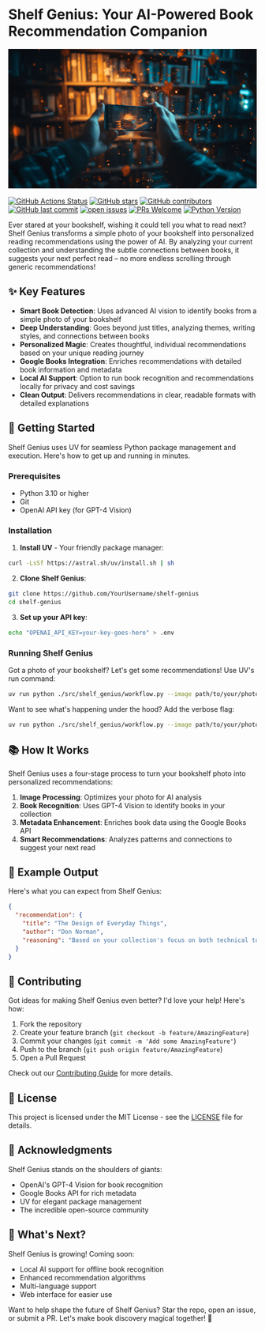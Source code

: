 # Shelf Genius: Your AI-Powered Book Recommendation Companion

![Shelf Genius Cover](cover.jpg)


[![GitHub Actions Status](https://img.shields.io/github/actions/workflow/status/PatrickKalkman/shelf-genius/ci.yml?branch=master)](https://github.com/PatrickKalkman/shelf-genius/actions)
[![GitHub stars](https://img.shields.io/github/stars/PatrickKalkman/shelf-genius)](https://github.com/PatrickKalkman/shelf-genius/stargazers)
[![GitHub contributors](https://img.shields.io/github/contributors/PatrickKalkman/shelf-genius)](https://github.com/PatrickKalkman/shelf-genius/graphs/contributors)
[![GitHub last commit](https://img.shields.io/github/last-commit/PatrickKalkman/shelf-genius)](https://github.com/PatrickKalkman/shelf-genius)
[![open issues](https://img.shields.io/github/issues/PatrickKalkman/shelf-genius)](https://github.com/PatrickKalkman/shelf-genius/issues)
[![PRs Welcome](https://img.shields.io/badge/PRs-welcome-brightgreen.svg?style=flat-square)](https://makeapullrequest.com)
[![Python Version](https://img.shields.io/badge/python-3.10%2B-blue)](https://www.python.org/downloads/)

Ever stared at your bookshelf, wishing it could tell you what to read next? Shelf Genius transforms a simple photo of your bookshelf into personalized reading recommendations using the power of AI. By analyzing your current collection and understanding the subtle connections between books, it suggests your next perfect read – no more endless scrolling through generic recommendations!

## ✨ Key Features

- **Smart Book Detection**: Uses advanced AI vision to identify books from a simple photo of your bookshelf
- **Deep Understanding**: Goes beyond just titles, analyzing themes, writing styles, and connections between books
- **Personalized Magic**: Creates thoughtful, individual recommendations based on your unique reading journey
- **Google Books Integration**: Enriches recommendations with detailed book information and metadata
- **Local AI Support**: Option to run book recognition and recommendations locally for privacy and cost savings
- **Clean Output**: Delivers recommendations in clear, readable formats with detailed explanations

## 🚀 Getting Started

Shelf Genius uses UV for seamless Python package management and execution. Here's how to get up and running in minutes.

### Prerequisites

- Python 3.10 or higher
- Git
- OpenAI API key (for GPT-4 Vision)

### Installation

1. **Install UV** - Your friendly package manager:
```bash
curl -LsSf https://astral.sh/uv/install.sh | sh
```

2. **Clone Shelf Genius**:
```bash
git clone https://github.com/YourUsername/shelf-genius
cd shelf-genius
```

3. **Set up your API key**:
```bash
echo "OPENAI_API_KEY=your-key-goes-here" > .env
```

### Running Shelf Genius

Got a photo of your bookshelf? Let's get some recommendations! Use UV's run command:

```bash
uv run python ./src/shelf_genius/workflow.py --image path/to/your/photo.jpg
```

Want to see what's happening under the hood? Add the verbose flag:

```bash
uv run python ./src/shelf_genius/workflow.py --image path/to/your/photo.jpg --verbose
```

## 📚 How It Works

Shelf Genius uses a four-stage process to turn your bookshelf photo into personalized recommendations:

1. **Image Processing**: Optimizes your photo for AI analysis
2. **Book Recognition**: Uses GPT-4 Vision to identify books in your collection
3. **Metadata Enhancement**: Enriches book data using the Google Books API
4. **Smart Recommendations**: Analyzes patterns and connections to suggest your next read

## 🎯 Example Output

Here's what you can expect from Shelf Genius:

```json
{
  "recommendation": {
    "title": "The Design of Everyday Things",
    "author": "Don Norman",
    "reasoning": "Based on your collection's focus on both technical topics and human-centered design, this book bridges the gap between technology and usability - a perfect next read for you!"
  }
}
```

## 🤝 Contributing

Got ideas for making Shelf Genius even better? I'd love your help! Here's how:

1. Fork the repository
2. Create your feature branch (`git checkout -b feature/AmazingFeature`)
3. Commit your changes (`git commit -m 'Add some AmazingFeature'`)
4. Push to the branch (`git push origin feature/AmazingFeature`)
5. Open a Pull Request

Check out our [Contributing Guide](CONTRIBUTING.md) for more details.

## 📄 License

This project is licensed under the MIT License - see the [LICENSE](LICENSE) file for details.

## 🙏 Acknowledgments

Shelf Genius stands on the shoulders of giants:

- OpenAI's GPT-4 Vision for book recognition
- Google Books API for rich metadata
- UV for elegant package management
- The incredible open-source community

## 🌟 What's Next?

Shelf Genius is growing! Coming soon:
- Local AI support for offline book recognition
- Enhanced recommendation algorithms
- Multi-language support
- Web interface for easier use

Want to help shape the future of Shelf Genius? Star the repo, open an issue, or submit a PR. Let's make book discovery magical together! 🚀
